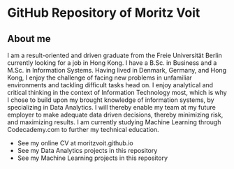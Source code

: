# GitHub Repository of Moritz Voit
## About me
I am a result-oriented and driven graduate from the Freie Universität Berlin currently looking for a job in Hong Kong. I have a B.Sc. in Business and a M.Sc. in Information Systems. Having lived in Denmark, Germany, and Hong Kong, I enjoy the challenge of facing new problems in unfamiliar environments and tackling difficult tasks head on. I enjoy analytical and critical thinking in the context of Information Technology most, which is why I chose to build upon my brought knowledge of information systems, by specializing in Data Analytics. I will thereby enable my team at my future employer to make adequate data driven decisions, thereby minimizing risk, and maximizing results. I am currently studying Machine Learning through Codecademy.com to further my technical education.
- See my online CV at moritzvoit.github.io
- See my Data Analytics projects in this repository
- See my Machine Learning projects in this repository



